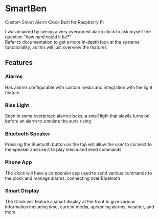 # SmartBen
Custom Smart Alarm Clock Built for Raspberry Pi

I was inspired by seeing a very overpriced alarm clock to ask myself the question "how hard could it be?"\
Refer to documentation to get a more in-depth look at the systems functionality, as this will just overview the features

## Features
### Alarms
Has alarms configurable with custom media and integration with the light feature
### Rise Light
Seen in some overpriced alarm clocks, a small light that slowly turns on before an alarm to simulate the suns rising
### Bluetooth Speaker
Pressing the Bluetooth button on the top will allow the user to connect to the speaker and use it to play media and send commands
### Phone App
The clock will have a companion app used to send various commands to the clock and manage alarms, connecting over Bluetooth
### Smart Display
The Clock will feature a smart display at the front to give various information including time, current media, upcoming alarms, weather, and more